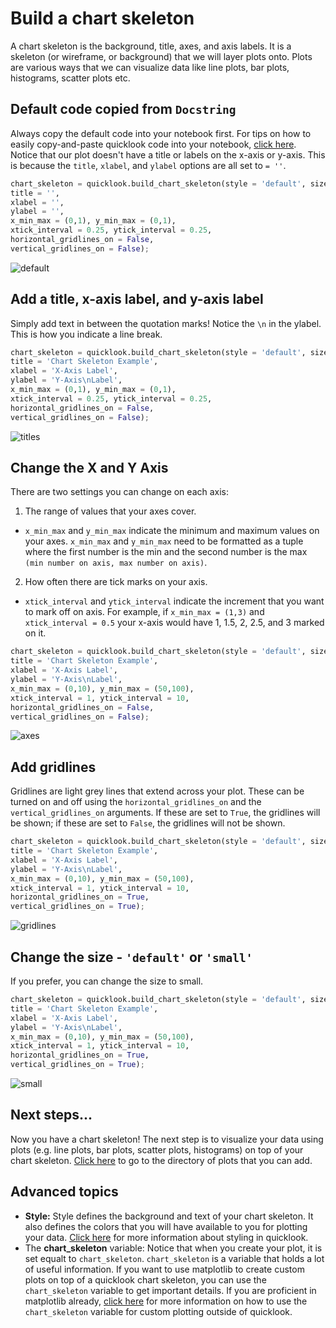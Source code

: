 # Build a chart skeleton
A chart skeleton is the background, title, axes, and axis labels. It is a skeleton (or wireframe, or background) that we will layer plots onto. Plots are various ways that we can visualize data like line plots, bar plots, histograms, scatter plots etc.
## Default code copied from `Docstring`
Always copy the default code into your notebook first. For tips on how to easily copy-and-paste quicklook code into your notebook, [click here](https://github.com/alexdsbreslav/quicklook/blob/master/how_to_use_quicklook/copy_and_paste_quicklook_code.md). Notice that our plot doesn't have a title or labels on the x-axis or y-axis. This is because the `title`, `xlabel`, and `ylabel` options are all set to `= ''`.
```python
chart_skeleton = quicklook.build_chart_skeleton(style = 'default', size = 'default',
title = '',
xlabel = '',
ylabel = '',
x_min_max = (0,1), y_min_max = (0,1),
xtick_interval = 0.25, ytick_interval = 0.25,
horizontal_gridlines_on = False,
vertical_gridlines_on = False);
```
![default](https://github.com/alexdsbreslav/quicklook/blob/master/images/build_chart_skeleton/default.png)


## Add a title, x-axis label, and y-axis label
Simply add text in between the quotation marks! Notice the `\n` in the ylabel. This is how you indicate a line break.
```python
chart_skeleton = quicklook.build_chart_skeleton(style = 'default', size = 'default',
title = 'Chart Skeleton Example',
xlabel = 'X-Axis Label',
ylabel = 'Y-Axis\nLabel',
x_min_max = (0,1), y_min_max = (0,1),
xtick_interval = 0.25, ytick_interval = 0.25,
horizontal_gridlines_on = False,
vertical_gridlines_on = False);
```
![titles](https://github.com/alexdsbreslav/quicklook/blob/master/images/build_chart_skeleton/titles.png)

## Change the X and Y Axis
There are two settings you can change on each axis:
1. The range of values that your axes cover.
  - `x_min_max` and `y_min_max` indicate the minimum and maximum values on your axes. `x_min_max` and `y_min_max` need to be formatted as a tuple where the first number is the min and the second number is the max `(min number on axis, max number on axis)`. 
2. How often there are tick marks on your axis.
  - `xtick_interval` and `ytick_interval` indicate the increment that you want to mark off on axis. For example, if `x_min_max = (1,3)` and `xtick_interval = 0.5` your x-axis would have 1, 1.5, 2, 2.5, and 3 marked on it.

```python
chart_skeleton = quicklook.build_chart_skeleton(style = 'default', size = 'default',
title = 'Chart Skeleton Example',
xlabel = 'X-Axis Label',
ylabel = 'Y-Axis\nLabel',
x_min_max = (0,10), y_min_max = (50,100),
xtick_interval = 1, ytick_interval = 10,
horizontal_gridlines_on = False,
vertical_gridlines_on = False);
```
![axes](https://github.com/alexdsbreslav/quicklook/blob/master/images/build_chart_skeleton/axes.png)

## Add gridlines
Gridlines are light grey lines that extend across your plot. These can be turned on and off using the `horizontal_gridlines_on` and the `vertical_gridlines_on` arguments. If these are set to `True`, the gridlines will be shown; if these are set to `False`, the gridlines will not be shown.
```python
chart_skeleton = quicklook.build_chart_skeleton(style = 'default', size = 'default',
title = 'Chart Skeleton Example',
xlabel = 'X-Axis Label',
ylabel = 'Y-Axis\nLabel',
x_min_max = (0,10), y_min_max = (50,100),
xtick_interval = 1, ytick_interval = 10,
horizontal_gridlines_on = True,
vertical_gridlines_on = True);
```
![gridlines](https://github.com/alexdsbreslav/quicklook/blob/master/images/build_chart_skeleton/gridlines.png)

## Change the size - `'default'` or `'small'`
If you prefer, you can change the size to small.
```python
chart_skeleton = quicklook.build_chart_skeleton(style = 'default', size = 'small',
title = 'Chart Skeleton Example',
xlabel = 'X-Axis Label',
ylabel = 'Y-Axis\nLabel',
x_min_max = (0,10), y_min_max = (50,100),
xtick_interval = 1, ytick_interval = 10,
horizontal_gridlines_on = True,
vertical_gridlines_on = True);
```
![small](https://github.com/alexdsbreslav/quicklook/blob/master/images/build_chart_skeleton/small.png)

## Next steps...
Now you have a chart skeleton! The next step is to visualize your data using plots (e.g. line plots, bar plots, scatter plots, histograms) on top of your chart skeleton. [Click here](https://github.com/alexdsbreslav/quicklook/tree/master/how_to_use_quicklook) to go to the directory of plots that you can add.

## Advanced topics
- **Style:** Style defines the background and text of your chart skeleton. It also defines the colors that you will have available to you for plotting your data. [Click here]() for more information about styling in quicklook.
- The **chart_skeleton** variable: Notice that when you create your plot, it is set equalt to `chart_skeleton`. `chart_skeleton` is a variable that holds a lot of useful information. If you want to use matplotlib to create custom plots on top of a quicklook chart skeleton, you can use the `chart_skeleton` variable to get important details. If you are proficient in matplotlib already, [click here]() for more information on how to use the `chart_skeleton` variable for custom plotting outside of quicklook.
